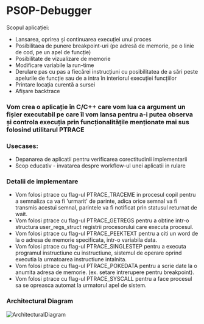 # PSOP-Debugger

Scopul aplicației:
-	Lansarea, oprirea și continuarea execuției unui proces
-	Posibilitaea de punere breakpoint-uri (pe adresă de memorie, pe o linie de cod, pe un apel de funcție)
-	Posibilitate de vizualizare de memorie
-	Modificare variabile la run-time
-	Derulare pas cu pas a fiecărei instrucțiuni cu posibilitatea de a sări peste apelurile de funcție sau de a intra în interiorul execuției funcțiilor
-	Printare locația curentă a sursei
-	Afișare backtrace

###	Vom crea o aplicație în C/C++ care vom lua ca argument un fișier executabil pe care îl vom lansa pentru a-i putea observa și controla execuția prin funcționalitățile menționate mai sus folosind utilitarul PTRACE

###	Usecases:
-   Depanarea de aplicatii pentru verificarea corectitudinii implementarii
-   Scop educativ - invatarea despre workflow-ul unei aplicatii in rulare


### Detalii de implementare
- Vom folosi ptrace cu flag-ul PTRACE_TRACEME in procesul copil pentru a semnaliza ca va fi 'urmarit' de parinte, adica orice semnal va fi transmis acestui
semnal, parintele va fi notificat prin statusul returnat de wait.
- Vom folosi ptrace cu flag-ul PTRACE_GETREGS pentru a obtine intr-o structura user_regs_struct registrii procesorului care executa procesul.
- Vom folosi ptrace cu flag-ul PTRACE_PEEKTEXT pentru a citi un word de la o adresa de memorie specificata, intr-o variabila data.
- Vom folosi ptrace cu flag-ul PTRACE_SINGLESTEP pentru a executa programul instructiune cu instructiune, sistemul de operare oprind executia la urmatoarea
instructiune intalnita.
- Vom folosi ptrace cu flag-ul PTRACE_POKEDATA pentru a scrie date la o anumita adresa de memorie. (ex. setare intrerupere pentru breakpoint).
- Vom folosi ptrace cu flag-ul PTRACE_SYSCALL pentru a face procesul sa se opreasca automat la urmatorul apel de sistem.

### Architectural Diagram
![ArchitecturalDiagram](https://user-images.githubusercontent.com/78821603/201227783-5eb91b0f-4b6f-4550-8df4-9ae4ffe2a4e1.jpeg)
